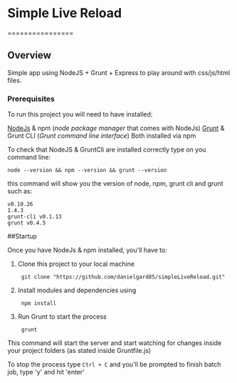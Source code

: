 # Simple Live Reload
================

## Overview
Simple app using NodeJS + Grunt + Express to play around with css/js/html files.

### Prerequisites

To run this project you will need to have installed:
 
[NodeJs]("//nodejs.org/download") & npm (_node package manager_ that comes with NodeJs)
[Grunt]("//gruntjs.com/getting-started") & Grunt CLI (_Grunt command line interface_)  Both installed via npm

To check that NodeJS & GruntCli are installed correctly type on you command line: 

	node --version && npm --version && grunt --version 

this command will show you the version of node, npm, grunt cli and grunt such as:

	v0.10.26
	1.4.3
	grunt-cli v0.1.13
	grunt v0.4.5

##Startup

Once you have NodeJs & npm installed, you'll have to:
 
1. Clone this project to your local machine

		git clone "https://github.com/danielgard85/simpleLiveReload.git"

2. Install modules and dependencies using

		npm install

3. Run Grunt to start the process

		grunt

  This command will start the server and start watching for changes inside your project folders (as stated inside Gruntfile.js)

To stop the process type  `Ctrl + C` and you'll be prompted to finish batch job, type 'y' and hit 'enter'